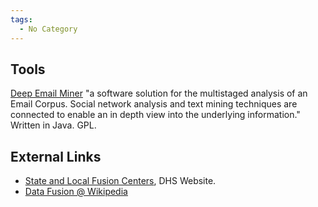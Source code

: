 ```yaml
---
tags:
  - No Category
---
```

## Tools

[Deep Email Miner](http://deepemailminer.sourceforge.net/)
"a software solution for the multistaged analysis of an Email Corpus.
Social network analysis and text mining techniques are connected to
enable an in depth view into the underlying information." Written in
Java. GPL.

## External Links

- [State and Local Fusion
  Centers](http://www.dhs.gov/xinfoshare/programs/gc_1156877184684.shtm),
  DHS Website.
- [Data Fusion @ Wikipedia](http://en.wikipedia.org/wiki/Data_fusion)